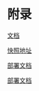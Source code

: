 # 附录

[文档](https://forum.matic.network/t/snapshot-instructions-for-heimdall-and-bor/2278)

[快照地址](https://snapshots.matic.today/)

[部署文档](https://docs.polygon.technology/docs/integrate/full-node-deployment/)

[部署文档](https://docs.polygon.technology/docs/develop/network-details/full-node-deployment/#minimum-system-requirements)

